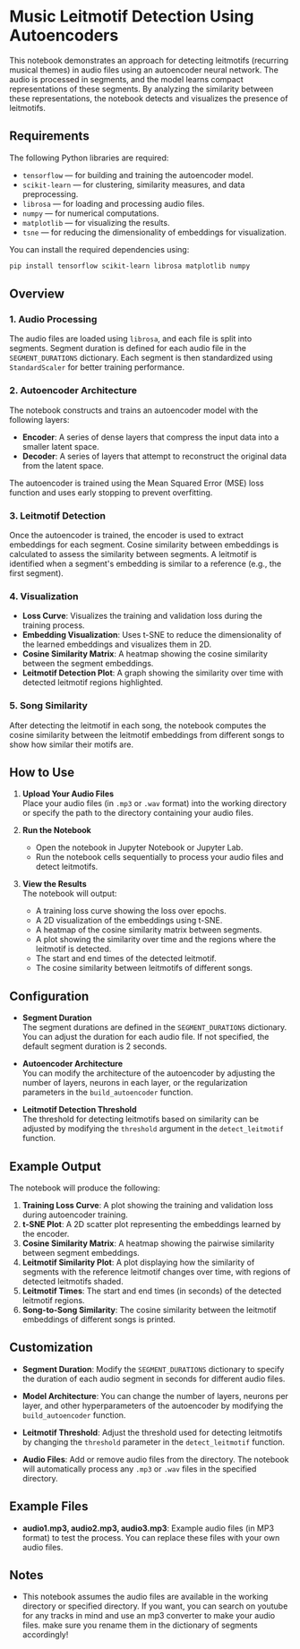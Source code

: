 # Music Leitmotif Detection Using Autoencoders

This notebook demonstrates an approach for detecting leitmotifs (recurring musical themes) in audio files using an autoencoder neural network. The audio is processed in segments, and the model learns compact representations of these segments. By analyzing the similarity between these representations, the notebook detects and visualizes the presence of leitmotifs.

## Requirements

The following Python libraries are required:

- `tensorflow` — for building and training the autoencoder model.
- `scikit-learn` — for clustering, similarity measures, and data preprocessing.
- `librosa` — for loading and processing audio files.
- `numpy` — for numerical computations.
- `matplotlib` — for visualizing the results.
- `tsne` — for reducing the dimensionality of embeddings for visualization.

You can install the required dependencies using:

```bash
pip install tensorflow scikit-learn librosa matplotlib numpy
```

## Overview

### 1. **Audio Processing**

The audio files are loaded using `librosa`, and each file is split into segments. Segment duration is defined for each audio file in the `SEGMENT_DURATIONS` dictionary. Each segment is then standardized using `StandardScaler` for better training performance.

### 2. **Autoencoder Architecture**

The notebook constructs and trains an autoencoder model with the following layers:
- **Encoder**: A series of dense layers that compress the input data into a smaller latent space.
- **Decoder**: A series of layers that attempt to reconstruct the original data from the latent space.

The autoencoder is trained using the Mean Squared Error (MSE) loss function and uses early stopping to prevent overfitting.

### 3. **Leitmotif Detection**

Once the autoencoder is trained, the encoder is used to extract embeddings for each segment. Cosine similarity between embeddings is calculated to assess the similarity between segments. A leitmotif is identified when a segment's embedding is similar to a reference (e.g., the first segment).

### 4. **Visualization**

- **Loss Curve**: Visualizes the training and validation loss during the training process.
- **Embedding Visualization**: Uses t-SNE to reduce the dimensionality of the learned embeddings and visualizes them in 2D.
- **Cosine Similarity Matrix**: A heatmap showing the cosine similarity between the segment embeddings.
- **Leitmotif Detection Plot**: A graph showing the similarity over time with detected leitmotif regions highlighted.

### 5. **Song Similarity**

After detecting the leitmotif in each song, the notebook computes the cosine similarity between the leitmotif embeddings from different songs to show how similar their motifs are.

## How to Use

1. **Upload Your Audio Files**  
   Place your audio files (in `.mp3` or `.wav` format) into the working directory or specify the path to the directory containing your audio files.

2. **Run the Notebook**  
   - Open the notebook in Jupyter Notebook or Jupyter Lab.
   - Run the notebook cells sequentially to process your audio files and detect leitmotifs.
   
3. **View the Results**  
   The notebook will output:
   - A training loss curve showing the loss over epochs.
   - A 2D visualization of the embeddings using t-SNE.
   - A heatmap of the cosine similarity matrix between segments.
   - A plot showing the similarity over time and the regions where the leitmotif is detected.
   - The start and end times of the detected leitmotif.
   - The cosine similarity between leitmotifs of different songs.

## Configuration

- **Segment Duration**  
  The segment durations are defined in the `SEGMENT_DURATIONS` dictionary. You can adjust the duration for each audio file. If not specified, the default segment duration is 2 seconds.

- **Autoencoder Architecture**  
  You can modify the architecture of the autoencoder by adjusting the number of layers, neurons in each layer, or the regularization parameters in the `build_autoencoder` function.

- **Leitmotif Detection Threshold**  
  The threshold for detecting leitmotifs based on similarity can be adjusted by modifying the `threshold` argument in the `detect_leitmotif` function.

## Example Output

The notebook will produce the following:

1. **Training Loss Curve**: A plot showing the training and validation loss during autoencoder training.
2. **t-SNE Plot**: A 2D scatter plot representing the embeddings learned by the encoder.
3. **Cosine Similarity Matrix**: A heatmap showing the pairwise similarity between segment embeddings.
4. **Leitmotif Similarity Plot**: A plot displaying how the similarity of segments with the reference leitmotif changes over time, with regions of detected leitmotifs shaded.
5. **Leitmotif Times**: The start and end times (in seconds) of the detected leitmotif regions.
6. **Song-to-Song Similarity**: The cosine similarity between the leitmotif embeddings of different songs is printed.

## Customization

- **Segment Duration**: Modify the `SEGMENT_DURATIONS` dictionary to specify the duration of each audio segment in seconds for different audio files.
  
- **Model Architecture**: You can change the number of layers, neurons per layer, and other hyperparameters of the autoencoder by modifying the `build_autoencoder` function.

- **Leitmotif Threshold**: Adjust the threshold used for detecting leitmotifs by changing the `threshold` parameter in the `detect_leitmotif` function.

- **Audio Files**: Add or remove audio files from the directory. The notebook will automatically process any `.mp3` or `.wav` files in the specified directory.

## Example Files

- **audio1.mp3, audio2.mp3, audio3.mp3**: Example audio files (in MP3 format) to test the process. You can replace these files with your own audio files.

## Notes

- This notebook assumes the audio files are available in the working directory or specified directory. If you want, you can search on youtube for any tracks in mind and use an mp3 converter to make your audio files. make sure you rename them in the dictionary of segments accordingly!
